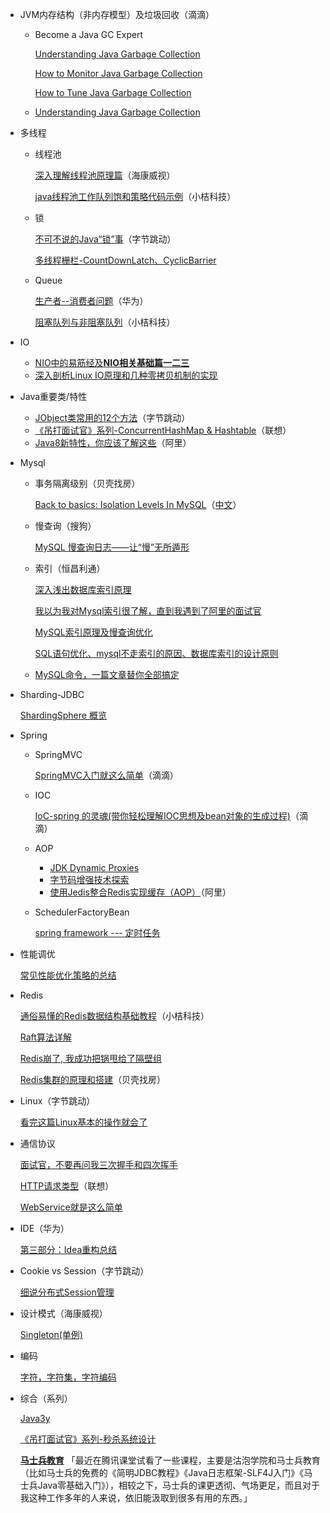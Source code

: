 * JVM内存结构（非内存模型）及垃圾回收（滴滴）

  * Become a Java GC Expert

    [Understanding Java Garbage Collection](https://www.cubrid.org/blog/understanding-java-garbage-collection)
  
    [How to Monitor Java Garbage Collection](https://www.cubrid.org/blog/how-to-monitor-java-garbage-collection)
  
    [How to Tune Java Garbage Collection](https://www.cubrid.org/blog/how-to-tune-java-garbage-collection)
  
  * [Understanding Java Garbage Collection](https://www.azul.com/files/Understanding_Java_Garbage_Collection_v41.pdf)
  
* 多线程

  * 线程池

    [深入理解线程池原理篇](https://juejin.im/post/5c8896be5188257ec828072f)（海康威视）

    [java线程池工作队列饱和策略代码示例](http://www.word666.com/ruanjian/156664.html)（小桔科技）

  * 锁
  
    [不可不说的Java“锁”事](https://tech.meituan.com/2018/11/15/java-lock.html)（字节跳动）
    
    [多线程栅栏-CountDownLatch、CyclicBarrier](https://juejin.im/post/5aeec3ebf265da0ba76fa327)
    
  * Queue
  
    [生产者--消费者问题](https://juejin.im/post/5aeec675f265da0b7c072c56)（华为）
    
    [阻塞队列与非阻塞队列](https://cloud.tencent.com/developer/article/1446683)（小桔科技）
  
* IO

  * [NIO中的易筋经及**NIO相关基础篇一二三**](https://www.cnblogs.com/jiangxinlingdu/p/8191064.html)
  * [深入剖析Linux IO原理和几种零拷贝机制的实现](https://zhuanlan.zhihu.com/p/83398714)

* Java重要类/特性

  * [JObject类常用的12个方法](https://juejin.im/post/5db8270e6fb9a0205717ae93)（字节跳动）
  * [《吊打面试官》系列-ConcurrentHashMap & Hashtable](https://juejin.im/post/5df8d7346fb9a015ff64eaf9)（联想）
  * [Java8新特性，你应该了解这些](https://juejin.im/post/5ae6bfb66fb9a07a9b35bac1)（阿里）

* Mysql

  * 事务隔离级别（贝壳找房）

    [Back to basics: Isolation Levels In MySQL](https://mydbops.wordpress.com/2018/06/22/back-to-basics-isolation-levels-in-mysql/)（[中文](./Mysql.thml)）

  * 慢查询（搜狗）

    [MySQL 慢查询日志——让“慢”无所遁形](https://juejin.im/post/58e7415e570c350057c59450)
  
  * 索引（恒昌利通）
  
    [深入浅出数据库索引原理](https://zhuanlan.zhihu.com/p/23624390)
    
    [我以为我对Mysql索引很了解，直到我遇到了阿里的面试官](https://juejin.im/post/5de85a66f265da33d21e68b7)
    
    [MySQL索引原理及慢查询优化](https://tech.meituan.com/2014/06/30/mysql-index.html)
    
    [SQL语句优化、mysql不走索引的原因、数据库索引的设计原则](https://www.cnblogs.com/95lyj/p/9343544.html)
    
  * [MySQL命令，一篇文章替你全部搞定](https://juejin.im/post/5ae55861f265da0ba062ec71)
  
* Sharding-JDBC

  [ShardingSphere 概览](https://shardingsphere.apache.org/document/current/cn/overview/)

* Spring

  * SpringMVC

    [SpringMVC入门就这么简单](https://juejin.im/post/5aaa67edf265da238f124762)（滴滴）
    
  * IOC
  
    [IoC-spring 的灵魂(带你轻松理解IOC思想及bean对象的生成过程)](https://juejin.im/post/593386ca2f301e00584f8036)（滴滴）
    
  * AOP
  
    * [JDK Dynamic Proxies](https://www.byteslounge.com/tutorials/jdk-dynamic-proxies)
    * [字节码增强技术探索](https://tech.meituan.com/2019/09/05/java-bytecode-enhancement.html)
    * [使用Jedis整合Redis实现缓存（AOP）](https://cloud.tencent.com/developer/article/1383500)（阿里）
  
  * SchedulerFactoryBean
  
    [spring framework --- 定时任务](https://www.jianshu.com/p/69e44b93bb47)
  
* 性能调优

  [常见性能优化策略的总结](https://tech.meituan.com/2016/12/02/performance-tunning.html)
  
* Redis

  [通俗易懂的Redis数据结构基础教程](https://juejin.im/post/5b53ee7e5188251aaa2d2e16)（小桔科技）
  
  [Raft算法详解](https://zhuanlan.zhihu.com/p/32052223)
  
  [Redis崩了, 我成功把锅甩给了隔壁组](https://juejin.im/post/5df5d282f265da33c4280d4c)
  
  [Redis集群的原理和搭建](https://juejin.im/entry/596343056fb9a06bc340ac15)（贝壳找房）
  
* Linux（字节跳动）

  [看完这篇Linux基本的操作就会了](https://zhuanlan.zhihu.com/p/36801617)
  
* 通信协议

  [面试官，不要再问我三次握手和四次挥手](https://juejin.im/post/5d9c284b518825095879e7a5)

  [HTTP请求类型](HTTP权威指南（中文版）)（联想）

  [WebService就是这么简单](https://juejin.im/post/5aadae4bf265da238a303917#comment)

* IDE（华为）

  [第三部分：Idea重构总结](https://segmentfault.com/a/1190000011451192)

* Cookie vs Session（字节跳动）

  [细说分布式Session管理](https://www.jianshu.com/p/3dd4e06bdfa4)

* 设计模式（海康威视）

  [Singleton(单例)](https://mashibing.com/article_load.html?../resources/java/单例.html)

* 编码

  [字符，字符集，字符编码](https://www.jianshu.com/p/bd7a6c508c33)

* 综合（系列）

  [Java3y](https://github.com/ZhongFuCheng3y/3y)
  
  [《吊打面试官》系列-秒杀系统设计](https://juejin.im/post/5dd09f5af265da0be72aacbd)
  
  [**马士兵教育**](https://mashibing.com/article_java.html#a) 「最近在腾讯课堂试看了一些课程，主要是沽泡学院和马士兵教育（比如马士兵的免费的《简明JDBC教程》《Java日志框架-SLF4J入门》《马士兵Java零基础入门》），相较之下，马士兵的课更透彻、气场更足，而且对于我这种工作多年的人来说，依旧能汲取到很多有用的东西。」
  
  
